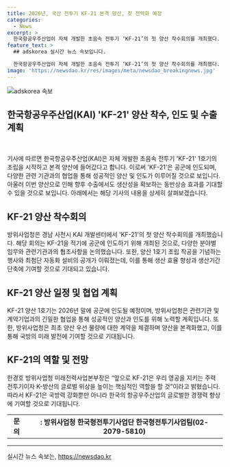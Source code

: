 ```yaml
---
title: 2026년, 국산 전투기 KF-21 본격 양산, 첫 전력화 예정
categories:
  - News
excerpt: >
  한국항공우주산업이 자체 개발한 초음속 전투기 ‘KF-21’의 첫 양산 착수회의를 개최했다. 착수회의에서는 공군에 인도하기 위한 사업 계획과 관련된 다양한 사항들을 논의했는데, 이로써 군 적기 인도와 향후 수출성사 시 생산성을 확보할 수 있을 것으로 기대된다. KF-21은 2026년 말 공군에 인도될 예정이며, 관련 기관과 계약기업과의 협업을 통해 성공적으로 추진될 것으로 전망된다.
feature_text: >
  ## adskorea 실시간 뉴스 속보입니다.

  한국항공우주산업이 자체 개발한 초음속 전투기 ‘KF-21’의 첫 양산 착수회의를 개최했다. 착수회의에서는 공군에 인도하기 위한 사업 계획과 관련된 다양한 사항들을 논의했는데, 이로써 군 적기 인도와 향후 수출성사 시 생산성을 확보할 수 있을 것으로 기대된다. KF-21은 2026년 말 공군에 인도될 예정이며, 관련 기관과 계약기업과의 협업을 통해 성공적으로 추진될 것으로 전망된다.
image: 'https://newsdao.kr/res/images/meta/newsdao_breakingnews.jpg'
---
```


<p><img src="https://newsdao.kr/res/images/meta/newsdao_breakingnews.jpg" alt="adskorea 속보" /></p>

<h2 data-ke-size="size26">한국항공우주산업(KAI) 'KF-21' 양산 착수, 인도 및 수출 계획</h2>

<p data-ke-size="size16">&nbsp;</p>

<p>기사에 따르면 한국항공우주산업(KAI)은 자체 개발한 초음속 전투기 'KF-21' 1호기의 조립을 시작하고 본격 양산에 들어갔다고 합니다. 이로써 'KF-21'은 공군에 인도되며, 다양한 관련 기관과의 협업을 통해 성공적인 양산 및 인도가 이루어질 것으로 보입니다. 아울러 이번 양산으로 인해 향후 수출에서도 생산성을 확보하는 동반상승 효과를 기대할 수 있을 것으로 보입니다. 아래에서는 해당 기사의 내용을 상세히 살펴보겠습니다.</p></p>

<h2 data-ke-size="size26">KF-21 양산 착수회의</h2>

<p data-ke-size="size16">방위사업청은 경남 사천시 KAI 개발센터에서 'KF-21'의 첫 양산 착수회의를 개최했습니다. 해당 회의는 KF-21을 적기에 공군에 인도하기 위해 개최된 것으로, 다양한 분야별 임무와 관련기관과의 협조사항을 논의했습니다. 또한, 양산 1호기 조립 착공을 기념하는 행사와 최첨단 자동화 설비의 공개가 이뤄졌는데, 이를 통해 생산 효율 향상과 생산기간 단축에 기여할 것으로 기대되고 있습니다.</p>

<h2 data-ke-size="size26">KF-21 양산 일정 및 협업 계획</h2>

<p data-ke-size="size16">KF-21 양산 1호기는 2026년 말에 공군에 인도될 예정이며, 방위사업청은 관련기관 및 계약기업과의 긴밀한 협업을 통해 성공적인 양산과 인도를 위해 노력할 계획입니다. 또한, 방위사업청은 최초 양산 우선 물량에 대한 계약을 체결하며 양산을 본격화했고, 이를 통해 국방의 미래 발전에 기여할 것으로 기대됩니다.</p>

<h2 data-ke-size="size26">KF-21의 역할 및 전망</h2>

<p data-ke-size="size16">한경호 방위사업청 미래전력사업본부장은 “앞으로 KF-21은 우리 영공을 지키는 주력 전투기이자 K-방산의 글로벌 위상을 높이는 핵심적인 역할을 할 것”이라고 밝혔습니다. 따라서 KF-21은 국방력 강화뿐만 아니라 한국의 항공우주산업의 글로벌한 경쟁력 향상에 기여할 것으로 기대됩니다.</p>

<table>
<tbody>
<tr>
<td style="text-align: center; height: 17px;"><b>문의</b></td>
<td style="text-align: center; height: 17px;"><b>: 방위사업청 한국형전투기사업단 한국형전투기사업팀(02-2079-5810)</b></td>
</tr>
</tbody>
</table>

<hr>

<p data-ke-size="size16"></p>
실시간 뉴스 속보는, <a href="https://newsdao.kr" rel="dofollow">https://newsdao.kr</a>


